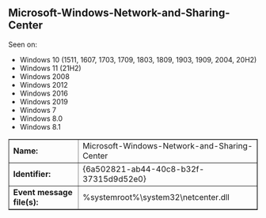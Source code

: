 ## Microsoft-Windows-Network-and-Sharing-Center

Seen on:
* Windows 10 (1511, 1607, 1703, 1709, 1803, 1809, 1903, 1909, 2004, 20H2)
* Windows 11 (21H2)
* Windows 2008
* Windows 2012
* Windows 2016
* Windows 2019
* Windows 7
* Windows 8.0
* Windows 8.1

<table border="1" class="docutils">
  <tbody>
    <tr>
      <td><b>Name:</b></td>
      <td>Microsoft-Windows-Network-and-Sharing-Center</td>
    </tr>
    <tr>
      <td><b>Identifier:</b></td>
      <td>{6a502821-ab44-40c8-b32f-37315d9d52e0}</td>
    </tr>
    <tr>
      <td><b>Event message file(s):</b></td>
      <td>%systemroot%\system32\netcenter.dll</td>
    </tr>
  </tbody>
</table>

&nbsp;

